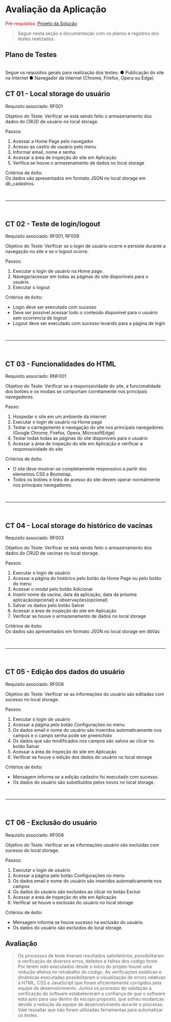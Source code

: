 # Avaliação da Aplicação

<span style="color:red">Pré-requisitos: <a href="6-Implementação.md"> Projeto da Solução</a></span>


> Segue nesta seção a documentação com os planos e registros dos testes realizados.

## Plano de Testes
<br>
Segue os requisitos gerais para realização dos testes:
● Publicação do site na Internet
● Navegador da Internet (Chrome, Firefox, Opera ou Edge)

CT 01 - Local storage do usuário
-------
Requisito associado: RF001

Objetivo do Teste: Verificar se está sendo feito o armazenamento dos dados do CRUD de usuário no local storage.

Passos:
1. Acessar a Home Page pelo navegador
2. Acesso ao castro de usuário pelo menu
3. Informar email, nome e senha
4. Acessar a área de inspeção do site em Aplicação
5. Verifica se houve o armazenamento de dados no local storage

Critérios de êxito: <br>
Os dados são apresentados em formato JSON no local storage em db_cadastros.

<br>
<hr>
<br>

CT 02 - Teste de login/logout
----------
Requisito associado: RF001, RF009

Objetivo do Teste: Verificar se o login de usuário ocorre e persiste durante a navegação no site e se o logout ocorre.

Passos:
1. Executar o login de usuário na Home page.
2. Navegar/acessar em todas as páginas do site disponíveis para o usuário.
3. Executar o logout

Critérios de êxito: 
- Login deve ser executado com sucesso
- Deve ser possível acessar todo o conteúdo disponível para o usuário sem ocorrencia de logout
- Logout deve ser executado com sucesso levando para a página de login

<br>
<hr>
<br>

CT 03 - Funcionalidades do HTML
---------------------------
Requisito associado: RNF001

Objetivo do Teste: Verificar se a responssividade do site, a funcionalidade dos botões e os modais se comportam corretamente nos principais navegadores.

Passo:
1. Hospedar o site em um ambiente da internet
2. Executar o login de usuário na Home page
3. Testar o carregamento e navegação do site nos principais navegadores (Google Chrome, Firefox, Opera, MicrosoftEdge)
4. Testar todas  todas as páginas do site disponíveis para o usuário
5. Acessar a área de inspeção do site em Aplicação e verificar a responssividade do site

Critérios de êxito: 
- O site deve mostrar-se completamente responssivo a partir dos elementos CSS e Bootstrap.
- Todos os botões e links de acesso do site devem operar normalmente nos principais navegadores.

<br>
<hr>
<br>

CT 04 - Local storage do histórico de vacinas
---------------
Requisito associado: RF003

Objetivo do Teste: Verificar se está sendo feito o armazenamento dos dados do CRUD de vacinas no local storage.

Passos:
1. Executar o login de usuário
2. Acessar a página do histórico pelo botão da Home Page ou pelo botão do menu
3. Acessar o modal pelo botão Adicionar
4. Inserir nome da vacina, data da aplicação, data da próxima aplicação(opcional) e observações(opcional)
5. Salvar os dados pelo botão Salvar
6. Acessar a área de inspeção do site em Aplicação
7. Verificar se houve o armazenamento de dados no local storage

Critérios de êxito: <br>
Os dados são apresentados em formato JSON no local storage em dbVac

<br>
<hr>
<br>

CT 05 - Edição dos dados do usuário
-----------------
Requisito associado: RF008

Objetivo do Teste: Verificar se as informações do usuário são editadas com sucesso no local storage.

Passos:
1. Executar o login de usuário
2. Acessar a página pelo botão Configurações no menu
3. Os dados email e nome do usuário são inseridos automaticamente nos campos e o campo senha pode ser preenchido 
4. Os dados que são modificados nos campos são salvos ao clicar no botão Salvar
5. Acessar a área de inspeção do site em Aplicação
6. Verificar se houve o edição dos dados do usuário no local storage 

Critérios de êxito: 
- Mensagem informa se a edição cadastro foi executado com sucesso.
- Os dados do usuário são substituidos pelos novos no local storage.

<br>
<hr>
<br>


CT 06 - Exclusão do usuário
-----------------
Requisito associado: RF008

Objetivo do Teste: Verificar se as informações usuário são excluidas com sucesso do local storage.

Passos:
1. Executar o login de usuário
2. Acessar a página pelo botão Configurações no menu
3. Os dados email e nome do usuário são inseridos automaticamente nos campos
4. Os dados do usuário são excluidos ao clicar no botão Excluir
5. Acessar a área de inspeção do site em Aplicação
6. Verificar se houve o exclusão do usuário no local storage 

Critérios de êxito: 
- Mensagem informa se houve sucesso na exclusão do usuário.
- Os dados do usuário são excluidos do local storage.

## Avaliação

> Os processos de teste tiveram resultados satisfatórios, possibilitaram a verificação de diversos erros, defeitos e falhas dos código fonte. Por terem sido executados desde o início do projeto houve uma redução efetiva no retrabalho do código.
> As verificações estáticas e dinâmicas executadas possibilitaram a visualização de errors relativas a HTML, CSS e JavaScript que foram eficientemente corrigidos pela equipe de desenvolvimento.
> Juntos os processo de validação a verificação do software estabeleceram a confiança de que o software está apto para uso dentro do escopo proposto, que sofreu mudanças devido a redução da equipe de desenvolvimento durante o processo. 
> Vale ressaltar que não foram utilizadas ferramentas para automatizar os testes.
